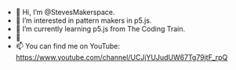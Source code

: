 - 👋 Hi, I’m @StevesMakerspace.
- 👀 I’m interested in pattern makers in p5.js.
- 🌱 I’m currently learning p5.js from The Coding Train.
- 💞
- 📫 You can find me on YouTube: https://www.youtube.com/channel/UCJjYUJudUW67Tg79jtF_rpQ

<!---
StevesMakerspace/StevesMakerspace is a ✨ special ✨ repository because its `README.md` (this file) appears on your GitHub profile.
You can click the Preview link to take a look at your changes.
--->
